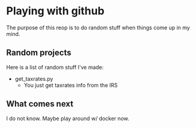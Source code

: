 # Playing with github
The purpose of this reop is to do random stuff when things come up in my mind.

## Random projects
Here is a list of random stuff I've made:
- get_taxrates.py
  - You just get taxrates info from the IRS

## What comes next
I do not know. Maybe play around w/ docker now.